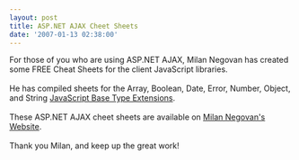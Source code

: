```yaml
---
layout: post
title: ASP.NET AJAX Cheet Sheets
date: '2007-01-13 02:38:00'
---
```


For those of you who are using ASP.NET AJAX, Milan Negovan has created some FREE Cheat Sheets for the client JavaScript libraries.<br><br>He has compiled sheets for the Array, Boolean, Date, Error, Number, Object, and String <a href="http://ajax.asp.net/docs/ClientReference/Global/default.aspx" target="_blank">JavaScript Base Type Extensions</a>.<br><br>These ASP.NET AJAX cheet sheets are available on <a href="http://aspnetresources.com/blog/ms_ajax_cheat_sheets_batch1.aspx" target="_blank">Milan Negovan's Website</a>.<br><br>Thank you Milan, and keep up the great work!